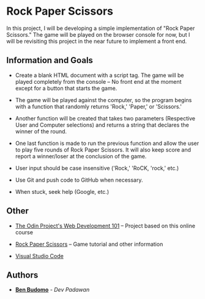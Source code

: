 # Rock Paper Scissors

In this project, I will be developing a simple implementation of "Rock Paper Scissors." The game will be played on the browser console for now, but I will be revisiting this project in the near future to implement a front end. 

## Information and Goals

* Create a blank HTML document with a script tag. The game will be played completely from the console – No front end at the moment except for a button that starts the game.

* The game will be played against the computer, so the program begins with a function that randomly returns 'Rock,' 'Paper,' or 'Scissors.'

* Another function will be created that takes two parameters (Respective User and Computer selections) and returns a string that declares the winner of the round.

* One last function is made to run the previous function and allow the user to play five rounds of Rock Paper Scissors. It will also keep score and report a winner/loser at the conclusion of the game.

* User input should be case insensitive ('Rock,' 'RoCK, 'rock,' etc.)

* Use Git and push code to GitHub when necessary.

* When stuck, seek help (Google, etc.)

## Other

* [The Odin Project's Web Development 101](https://www.theodinproject.com/lessons/rock-paper-scissors) – Project based on this online course

* [Rock Paper Scissors](https://en.wikipedia.org/wiki/Rock_paper_scissors) – Game tutorial and other information

* [Visual Studio Code]( https://code.visualstudio.com/)

## Authors

* **[Ben Budomo](https://github.com/benbudomo)** - *Dev Padawan*
